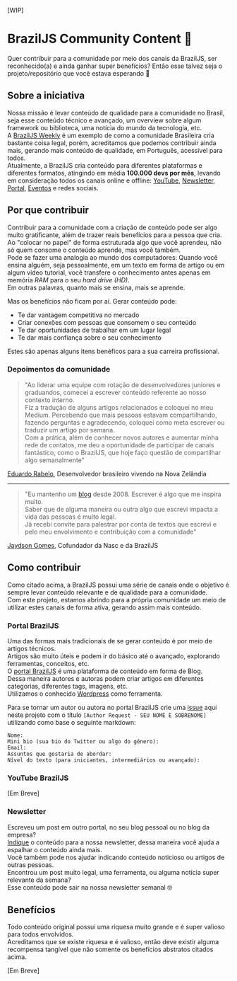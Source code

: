 [WIP]

# BrazilJS Community Content 👊

Quer contribuir para a comunidade por meio dos canais da BrazilJS, ser reconhecido(a) e ainda ganhar super benefícios?
Então esse talvez seja o projeto/repositório que você estava esperando 🚀

## Sobre a iniciativa

Nossa missão é levar conteúdo de qualidade para a comunidade no Brasil, seja esse conteúdo técnico e avançado, um overview sobre algum framework ou biblioteca, uma notícia do mundo da tecnologia, etc.  
A [BrazilJS Weekly](/weekly) é um exemplo de como a comunidade Brasileira cria bastante coisa legal, porém, acreditamos que podemos contribuir ainda mais, gerando mais conteúdo de qualidade, em Português, acessível para todos.  
Atualmente, a BrazilJS cria conteúdo para diferentes plataformas e diferentes formatos, atingindo em média __100.000 devs por mês__, levando em consideração todos os canais online e offline: [YouTube](https://youtube.com/braziljs), [Newsletter](https://braziljs.org/#weekly), [Portal](https://braziljs.org), [Eventos](https://braziljs.org/eventos) e redes sociais.  

## Por que contribuir
Contribuir para a comunidade com a criação de conteúdo pode ser algo muito gratificante, além de trazer reais benefícios para a pessoa que cria.  
Ao "colocar no papel" de forma estruturada algo que você aprendeu, não só quem consome o conteúdo aprende, mas você também.  
Pode se fazer uma analogia ao mundo dos computadores: Quando você ensina alguém, seja pessoalmente, em um texto em forma de artigo ou em algum vídeo tutorial, você transfere o conhecimento antes apenas em memória _RAM_ para o seu _hard drive (HD)_.  
Em outras palavras, quanto mais se ensina, mais se aprende.  

Mas os benefícios não ficam por aí. Gerar conteúdo pode:  

- Te dar vantagem competitiva no mercado  
- Criar conexões com pessoas que consomem o seu conteúdo  
- Te dar oportunidades de trabalhar em um lugar legal  
- Te dar mais confiança sobre o seu conhecimento  

Estes são apenas alguns itens benéficos para a sua carreira profissional.  

### Depoimentos da comunidade

> "Ao liderar uma equipe com rotação de desenvolvedores juniores e graduandos, comecei a escrever conteúdo referente ao nosso contexto interno.  
Fiz a tradução de alguns artigos relacionados e coloquei no meu Medium. Percebendo que mais pessoas estavam compartilhando, fazendo perguntas e agradecendo, coloquei como meta escrever ou traduzir um artigo por semana.  
Com a prática, além de conhecer novos autores e aumentar minha rede de contatos, me deu a oportunidade de participar de canais fantástico, como o BrazilJS, que hoje faço questão de compartilhar algo semanalmente"  

[Eduardo Rabelo](https://github.com/oieduardorabelo), Desenvolvedor brasileiro vivendo na Nova Zelândia

____

> "Eu mantenho um [blog](https://jaydson.com) desde 2008. Escrever é algo que me inspira muito.  
Saber que de alguma maneira ou outra algo que escrevi impacta a vida das pessoas é muito legal.  
Já recebi convite para palestrar por conta de textos que escrevi e pelo meu envolvimento e contribuição com a comunidade"  

[Jaydson Gomes](https://github.com/jaydson), Cofundador da Nasc e da BrazilJS


## Como contribuir

Como citado acima, a BrazilJS possui uma série de canais onde o objetivo é sempre levar conteúdo relevante e de qualidade para a comunidade.  
Com este projeto, estamos abrindo para a própria comunidade um meio de utilizar estes canais de forma ativa, gerando assim mais conteúdo.  

### Portal BrazilJS

Uma das formas mais tradicionais de se gerar conteúdo é por meio de artigos técnicos.  
Artigos são muito úteis e podem ir do básico até o avançado, explorando ferramentas, conceitos, etc.  
O [portal BrazilJS](https://braziljs.org) é uma plataforma de conteúdo em forma de Blog.  
Dessa maneira autores e autoras podem criar artigos em diferentes categorias, diferentes tags, imagens, etc.  
Utilizamos o conhecido [Wordpress](https://wordpress.org/) como ferramenta.  

Para se tornar um autor ou autora no portal BrazilJS crie uma [issue](https://github.com/braziljs/community-content/issues) aqui neste projeto com o título `[Author Request - SEU NOME E SOBRENOME]` utilizando como base o seguinte markdown:  

```
Nome:   
Mini bio (sua bio do Twitter ou algo do gênero):  
Email:  
Assuntos que gostaria de abordar:  
Nível do texto (para iniciantes, intermediários ou avançado):
```

### YouTube BrazilJS
[Em Breve]

### Newsletter
Escreveu um post em outro portal, no seu blog pessoal ou no blog da empresa?  
[Indique](https://github.com/braziljs/weekly/) o conteúdo para a nossa newsletter, dessa maneira você ajuda a espalhar o conteúdo ainda mais.  
Você também pode nos ajudar indicando conteúdo noticioso ou artigos de outras pessoas.  
Encontrou um post muito legal, uma ferramenta, ou alguma notícia super relevante da semana?  
Esse conteúdo pode sair na nossa newsletter semanal 🤓

## Benefícios
Todo conteúdo original possui uma riquesa muito grande e é super valioso para todos envolvidos.  
Acreditamos que se existe riquesa e é valioso, então deve existir alguma recompensa tangível que não somente os benefícios abstratos citados acima.  

[Em Breve]


